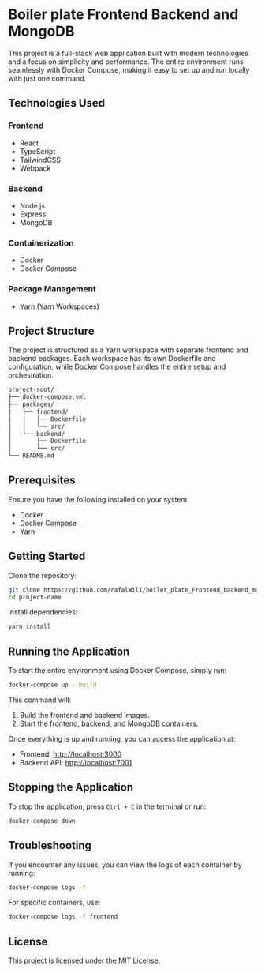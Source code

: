 # Boiler plate Frontend Backend and MongoDB 

This project is a full-stack web application built with modern technologies and a focus on simplicity and performance. The entire environment runs seamlessly with Docker Compose, making it easy to set up and run locally with just one command.

## Technologies Used

### Frontend

- React
- TypeScript
- TailwindCSS
- Webpack

### Backend

- Node.js
- Express
- MongoDB

### Containerization

- Docker
- Docker Compose

### Package Management

- Yarn (Yarn Workspaces)

## Project Structure

The project is structured as a Yarn workspace with separate frontend and backend packages. Each workspace has its own Dockerfile and configuration, while Docker Compose handles the entire setup and orchestration.

```bash
project-root/
├── docker-compose.yml
├── packages/
│   ├── frontend/
│   │   ├── Dockerfile
│   │   └── src/
│   └── backend/
│       ├── Dockerfile
│       └── src/
└── README.md
```

## Prerequisites

Ensure you have the following installed on your system:

- Docker
- Docker Compose
- Yarn

## Getting Started

Clone the repository:

```bash
git clone https://github.com/rafalWili/boiler_plate_Frontend_backend_mongoDB.git
cd project-name
```

Install dependencies:

```bash
yarn install
```

## Running the Application

To start the entire environment using Docker Compose, simply run:

```bash
docker-compose up --build
```

This command will:

1. Build the frontend and backend images.
2. Start the frontend, backend, and MongoDB containers.

Once everything is up and running, you can access the application at:

- Frontend: [http://localhost:3000](http://localhost:3000)
- Backend API: [http://localhost:7001](http://localhost:7001)

## Stopping the Application

To stop the application, press `Ctrl + C` in the terminal or run:

```bash
docker-compose down
```

## Troubleshooting

If you encounter any issues, you can view the logs of each container by running:

```bash
docker-compose logs -f
```

For specific containers, use:

```bash
docker-compose logs -f frontend
```

## License

This project is licensed under the MIT License.

